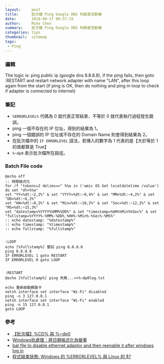 ```yaml
---
layout:     post
title:      批次檔 Ping Google DNS 判斷是否斷線
date:       2018-09-17 09:37:19
author:     Mike Chen
summary:    批次檔 Ping Google DNS 判斷是否斷線
categories: tips
thumbnail:  sitemap
tags:
 - Ping
---
```


### 邏輯
The logic is: ping public ip (google dns 8.8.8.8), if the ping fails, then goto :RESTART and restart network adapter with name "LAN", after this loop again from the start (if ping is OK, then do nothing and ping in loop to check if adapter is connected to internet)


### 筆記
* `%ERRORLEVEL%` 代碼為 0 就代表正常結束，不等於 0 就代表執行過程發生錯誤。
* ping 一個不存在的 IP 位址，得到的結果為 1。
* ping 一個錯誤的 IP 位址或不存在的 Domain Name 則會得到結果為 2。
* 在批次檔中的 `IF ERRORLEVEL` 語法，若傳入的數字為 1 代表的是【大於等於 1 的值都算是 True】
* `%~dp0` 表示批次檔所在路徑。

### Batch File code

```
@echo off 
:: 時間格式化
for /f "tokens=2 delims==" %%a in ('wmic OS Get localdatetime /value') do set "dt=%%a"
set "YY=%dt:~2,2%" & set "YYYY=%dt:~0,4%" & set "MM=%dt:~4,2%" & set "DD=%dt:~6,2%"
set "HH=%dt:~8,2%" & set "Min=%dt:~10,2%" & set "Sec=%dt:~12,2%" & set "MS=%dt:~15,3%"
set "datestamp=%YYYY%%MM%%DD%" & set "timestamp=%HH%%Min%%Sec%" & set "fullstamp=%YYYY%-%MM%-%DD%_%HH%-%Min%-%Sec%-%MS%"
:: echo datestamp: "%datestamp%"
:: echo timestamp: "%timestamp%"
:: echo fullstamp: "%fullstamp%"


:LOOP
echo [%fullstamp%] 嘗試 ping 8.8.8.8
ping 8.8.8.8
IF ERRORLEVEL 1 goto RESTART
IF ERRORLEVEL 0 goto LOOP


:RESTART
@echo [%fullstamp%] ping 失敗...>>%~dp0log.txt

echo 重新啟動網路卡
netsh interface set interface "Wi-Fi" disabled
ping -n 3 127.0.0.1
netsh interface set interface "Wi-Fi" enabled
ping -n 15 127.0.0.1
goto LOOP
```

### 參考
* [【批次檔】%CD% 與 %~dp0](http://inpega.blogspot.com/2012/07/cd-dp0.html)
* [Windows批處理：將日期格式化為變量](https://code-examples.net/zh-TW/q/a70424)
* [bat file to disable ethernet adaptor and then reenable it after windows log in](https://superuser.com/questions/520755/bat-file-to-disable-ethernet-adaptor-and-then-reenable-it-after-windows-log-in)
* [程式結束狀態: Windows 的 %ERRORLEVEL% 與 Linux 的 $?](https://blog.miniasp.com/post/2010/10/04/Windows-Batch-ERRORLEVEL-and-Linux-Bash-Exit-Status.aspx)